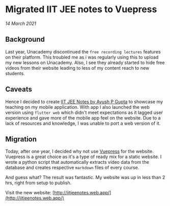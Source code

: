 # Migrated IIT JEE notes to Vuepress <Badge text="Tech"/>

_14 March 2021_

## Background 

Last year, Unacademy discontinued the `free recording lectures` features on their platform. This troubled me as i was regularly using this to upload my new lessons on Unacademy. Also, I see they already started to hide free videos from their website leading to less of my content reach to new students.

## Caveats

Hence I decided to create [IIT JEE Notes by Ayush P Gupta](https://play.google.com/store/apps/details?id=com.coddu.flutter.iitjee.notes&hl=en_IN&gl=US) to showcase my teaching on my mobile application. With app I also launched the web version using `flutter web` which didn't meet expectations as it lagged user experience and gave more of the mobile app feel on the website. Due to a lack of resources and knowledge, I was unable to port a web version of it.

## Migration

Today, after one year, I decided why not use [Vuepress](https://vuepress.vuejs.org/) for the website. Vuepress is a great choice as it's a type of ready mix for a static website. 
I wrote a python script that automatically extracts video data from the database and creates respective `markdown` files of every course. 

And guess what? The result was fantastic. My website was up in less than 2 hrs, right from setup to publish.

Visit the new website: [http://iitjeenotes.web.app/](http://iitjeenotes.web.app/)